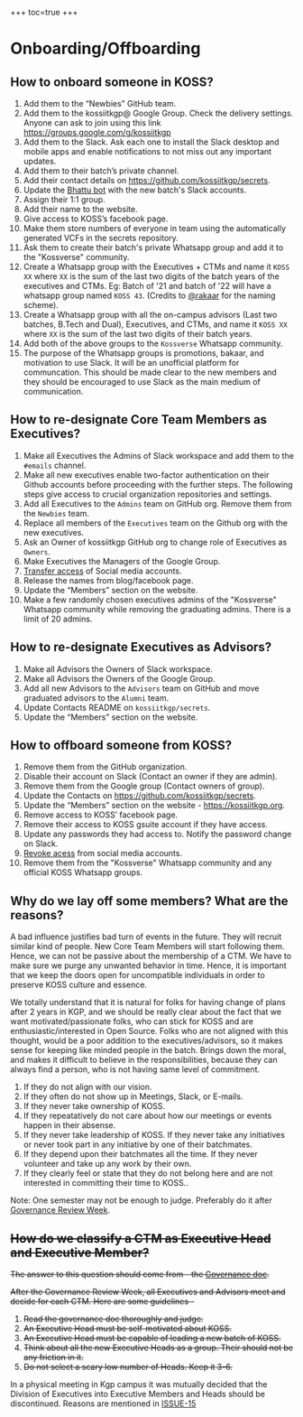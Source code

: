 +++
toc=true
+++

# Onboarding/Offboarding

## How to onboard someone in KOSS?
1. Add them to the “Newbies” GitHub team.
1. Add them to the kossiitkgp@ Google Group. Check the delivery settings. Anyone can ask to join using this link https://groups.google.com/g/kossiitkgp
1. Add them to the Slack. Ask each one to install the Slack desktop and mobile apps and enable notifications to not miss out any important updates.
1. Add them to their batch’s private channel.
1. Add their contact details on https://github.com/kossiitkgp/secrets.
1. Update the [Bhattu bot](https://github.com/kossiitkgp/bhattu) with the new batch's Slack accounts.
1. Assign their 1:1 group.
1. Add their name to the website.
1. Give access to KOSS’s facebook page.
1. Make them store numbers of everyone in team using the automatically generated VCFs in the secrets repository.
1. Ask them to create their batch's private Whatsapp group and add it to the "Kossverse" community. 
1. Create a Whatsapp group with the Executives + CTMs and name it `KOSS XX` where `XX` is the sum of the last two digits of the batch years of the executives and CTMs. Eg: Batch of '21 and batch of '22 will have a whatsapp group named `KOSS 43`. (Credits to [@rakaar](https://github.com/rakaar) for the naming scheme).
1. Create a Whatsapp group with all the on-campus advisors (Last two batches, B.Tech and Dual), Executives, and CTMs, and name it `KOSS XX` where `XX` is the sum of the last two digits of their batch years.
1. Add both of the above groups to the `Kossverse` Whatsapp community.
1. The purpose of the Whatsapp groups is promotions, bakaar, and motivation to use Slack. It will be an unofficial platform for communcation. This should be made clear to the new members and they should be encouraged to use Slack as the main medium of communication.

## How to re-designate Core Team Members as Executives?
1. Make all Executives the Admins of Slack workspace and add them to the `#emails` channel. 
1. Make all new executives enable two-factor authentication on their Github accounts before proceeding with the further steps. The following steps give access to crucial organization repositories and settings.
1. Add all Executives to the `Admins` team on GitHub org. Remove them from the `Newbies` team.
1. Replace all members of the `Executives` team on the Github org with the new executives.
1. Ask an Owner of kossiitkgp GitHub org to change role of Executives as `Owners`.
1. Make Executives the Managers of the Google Group.
1. [Transfer access](./socials.md#transferring-access) of Social media accounts.
1. Release the names from blog/facebook page.
1. Update the “Members” section on the website.
1. Make a few randomly chosen executives admins of the "Kossverse" Whatsapp community while removing the graduating admins. There is a limit of 20 admins.

## How to re-designate Executives as Advisors?
1. Make all Advisors the Owners of Slack workspace.
1. Make all Advisors the Owners of the Google Group.
1. Add all new Advisors to the `Advisors` team on GitHub and move graduated advisors to the `Alumni` team. 
1. Update Contacts README on `kossiitkgp/secrets`.
1. Update the “Members” section on the website.

## How to offboard someone from KOSS?
1. Remove them from the GitHub organization.
1. Disable their account on Slack (Contact an owner if they are admin).
1. Remove them from the Google group (Contact owners of group).
1. Update the Contacts on https://github.com/kossiitkgp/secrets.
1. Update the “Members” section on the website - https://kossiitkgp.org.
1. Remove access to KOSS’ facebook page.
1. Remove their access to KOSS gsuite account if they have access.
1. Update any passwords they had access to. Notify the password change on Slack.
1. [Revoke acess](./socials.md#revoking-access-for-offboarding) from social media accounts.
1. Remove them from the "Kossverse" Whatsapp community and any official KOSS Whatsapp groups.

## Why do we lay off some members? What are the reasons?

A bad influence justifies bad turn of events in the future. They will recruit similar kind of people. New Core Team Members will start following them. Hence, we can not be passive about the membership of a CTM. We have to make sure we purge any unwanted behavior in time. Hence, it is important that we keep the doors open for uncompatible individuals in order to preserve KOSS culture and essence.

We totally understand that it is natural for folks for having change of plans after 2 years in KGP, and we should be really clear about the fact that we want motivated/passionate folks, who can stick for KOSS and are enthusiastic/interested in Open Source. Folks who are not aligned with this thought, would be a poor addition to the executives/advisors, so it makes sense for keeping like minded people in the batch. Brings down the moral, and makes it difficult to believe in the responsibilities, because they can always find a person, who is not having same level of commitment.

1. If they do not align with our vision.
1. If they often do not show up in Meetings, Slack, or E-mails.
1. If they never take ownership of KOSS.
1. If they repeatatively do not care about how our meetings or events happen in their absense.
1. If they never take leadership of KOSS. If they never take any initiatives or never took part in any initiative by one of their batchmates.
1. If they depend upon their batchmates all the time. If they never volunteer and take up any work by their own.
1. If they clearly feel or state that they do not belong here and are not interested in committing their time to KOSS..

Note: One semester may not be enough to judge. Preferably do it after [Governance Review Week](/community/governance-review-week.md).

## ~~How do we classify a CTM as Executive Head and Executive Member?~~

~~The answer to this question should come from - the [Governance doc](/community/governance.md).~~

~~After the Governance Review Week, all Executives and Advisors meet and decide for each CTM. Here are some guidelines -~~

1. ~~Read the governance doc thoroughly and judge.~~
1. ~~An Executive Head must be self-motivated about KOSS.~~
1. ~~An Executive Head must be capable of leading a new batch of KOSS.~~
1. ~~Think about all the new Executive Heads as a group. Their should not be any friction in it.~~
1. ~~Do not select a scary low number of Heads. Keep it 3-6.~~

In a physical meeting in Kgp campus it was mutually decided that the Division of Executives into Executive Members and Heads should be discontinued. Reasons are mentioned in [ISSUE-15](https://github.com/kossiitkgp/docs/issues/15)
